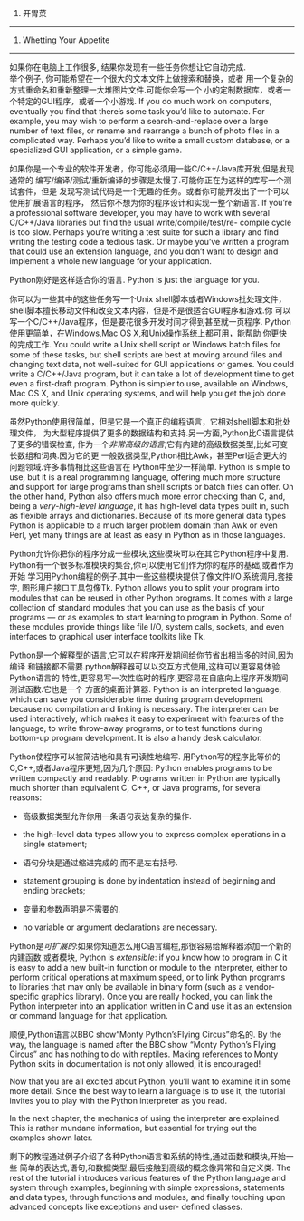 1. 开胃菜
*************************
1. Whetting Your Appetite
*************************

如果你在电脑上工作很多, 结果你发现有一些任务你想让它自动完成.  
举个例子, 你可能希望在一个很大的文本文件上做搜索和替换，或者
用一个复杂的方式重命名和重新整理一大堆图片文件.可能你会写一个
小的定制数据库，或者一个特定的GUI程序，或者一个小游戏.
If you do much work on computers, eventually you find that there’s
some task you’d like to automate.  For example, you may wish to
perform a search-and-replace over a large number of text files, or
rename and rearrange a bunch of photo files in a complicated way.
Perhaps you’d like to write a small custom database, or a specialized
GUI application, or a simple game.


如果你是一个专业的软件开发者，你可能必须用一些C/C++/Java库开发,但是发现通常的
编写/编译/测试/重新编译的步骤是太慢了.可能你正在为这样的库写一个测试套件，但是
发现写测试代码是一个无趣的任务。或者你可能开发出了一个可以使用扩展语言的程序，
然后你不想为你的程序设计和实现一整个新语言.
If you’re a professional software developer, you may have to work with
several C/C++/Java libraries but find the usual write/compile/test/re-
compile cycle is too slow.  Perhaps you’re writing a test suite for
such a library and find writing the testing code a tedious task.  Or
maybe you’ve written a program that could use an extension language,
and you don’t want to design and implement a whole new language for
your application.

Python刚好是这样适合你的语言.
Python is just the language for you.

你可以为一些其中的这些任务写一个Unix shell脚本或者Windows批处理文件，
shell脚本擅长移动文件和改变文本内容，但是不是很适合GUI程序和游戏.你
可以写一个C/C++/Java程序，但是要花很多开发时间才得到甚至就一页程序.
Python使用更简单，在Windows,Mac OS X,和Unix操作系统上都可用，能帮助
你更快的完成工作.
You could write a Unix shell script or Windows batch files for some of
these tasks, but shell scripts are best at moving around files and
changing text data, not well-suited for GUI applications or games. You
could write a C/C++/Java program, but it can take a lot of development
time to get even a first-draft program.  Python is simpler to use,
available on Windows, Mac OS X, and Unix operating systems, and will
help you get the job done more quickly.

虽然Python使用很简单，但是它是一个真正的编程语言，它相对shell脚本和批处理文件，
为大型程序提供了更多的数据结构和支持.另一方面,Python比C语言提供了更多的错误检查,
作为一个*非常高级的语言*,它有内建的高级数据类型,比如可变长数组和词典.因为它的更
一般数据类型,Python相比Awk，甚至Perl适合更大的问题领域.许多事情相比这些语言在
Python中至少一样简单.
Python is simple to use, but it is a real programming language,
offering much more structure and support for large programs than shell
scripts or batch files can offer.  On the other hand, Python also
offers much more error checking than C, and, being a *very-high-level
language*, it has high-level data types built in, such as flexible
arrays and dictionaries.  Because of its more general data types
Python is applicable to a much larger problem domain than Awk or even
Perl, yet many things are at least as easy in Python as in those
languages.

Python允许你把你的程序分成一些模块,这些模块可以在其它Python程序中复用.
Python有一个很多标准模块的集合,你可以使用它们作为你的程序的基础,或者作为开始
学习用Python编程的例子.其中一些这些模块提供了像文件I/O,系统调用,套接字,
图形用户接口工具包像Tk.
Python allows you to split your program into modules that can be
reused in other Python programs.  It comes with a large collection of
standard modules that you can use as the basis of your programs — or
as examples to start learning to program in Python.  Some of these
modules provide things like file I/O, system calls, sockets, and even
interfaces to graphical user interface toolkits like Tk.

Python是一个解释型的语言,它可以在程序开发期间给你节省出相当多的时间,因为编译
和链接都不需要.python解释器可以以交互方式使用,这样可以更容易体验Python语言的
特性,更容易写一次性临时的程序,更容易在自底向上程序开发期间测试函数.它也是一个
方面的桌面计算器.
Python is an interpreted language, which can save you considerable
time during program development because no compilation and linking is
necessary.  The interpreter can be used interactively, which makes it
easy to experiment with features of the language, to write throw-away
programs, or to test functions during bottom-up program development.
It is also a handy desk calculator.

Python使程序可以被简洁地和具有可读性地编写.
用Python写的程序比等价的C,C++,或者Java程序更短,因为几个原因:
Python enables programs to be written compactly and readably.
Programs written in Python are typically much shorter than equivalent
C,  C++, or Java programs, for several reasons:

* 高级数据类型允许你用一条语句表达复杂的操作.
* the high-level data types allow you to express complex operations
  in a single statement;

* 语句分块是通过缩进完成的,而不是左右括号.
* statement grouping is done by indentation instead of beginning and
  ending brackets;

* 变量和参数声明是不需要的.
* no variable or argument declarations are necessary.

Python是*可扩展的*:如果你知道怎么用C语言编程,那很容易给解释器添加一个新的内建函数
或者模块,
Python is *extensible*: if you know how to program in C it is easy to
add a new built-in function or module to the interpreter, either to
perform critical operations at maximum speed, or to link Python
programs to libraries that may only be available in binary form (such
as a vendor-specific graphics library). Once you are really hooked,
you can link the Python interpreter into an application written in C
and use it as an extension or command language for that application.

顺便,Python语言以BBC show“Monty Python’sFlying Circus”命名的.
By the way, the language is named after the BBC show “Monty Python’s
Flying Circus” and has nothing to do with reptiles.  Making references
to Monty Python skits in documentation is not only allowed, it is
encouraged!

Now that you are all excited about Python, you’ll want to examine it
in some more detail.  Since the best way to learn a language is to use
it, the tutorial invites you to play with the Python interpreter as
you read.

In the next chapter, the mechanics of using the interpreter are
explained.  This is rather mundane information, but essential for
trying out the examples shown later.

剩下的教程通过例子介绍了各种Python语言和系统的特性,通过函数和模块,开始一些
简单的表达式,语句,和数据类型,最后接触到高级的概念像异常和自定义类.
The rest of the tutorial introduces various features of the Python
language and system through examples, beginning with simple
expressions, statements and data types, through functions and modules,
and finally touching upon advanced concepts like exceptions and user-
defined classes.
